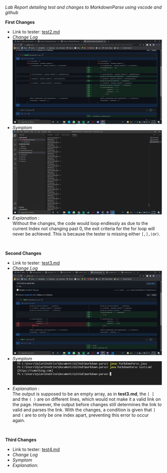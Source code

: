 *Lab Report detailing test and changes to MarkdownParse using vscode and github*<br/>

**First Changes**<br/>
* Link to tester: [test2.md](https://github.com/Dpingkar/markdown-parse/blob/bc2864af1b6ab8584b65b4349cec5ee761fc51c6/test2.md)
* *Change Log*![Change Log](..\Photos\LR2\ChangeLog1.png)
* *Symptom*![Symptom](..\Photos\LR2\Symptom1.png)
* *Explanation* : <br/>Without the changes, the code would loop endlessly as due to the current Index not changing past 0, the exit criteria for the for loop will never be achieved. This is because the tester is missing either `[,],(`or`)`.<br/>
<br/>

**Second Changes**<br/>
* Link to tester: [test3.md](https://github.com/Dpingkar/markdown-parse/blob/main/test3.md)
* *Change Log*![ChangeLog](..\Photos\LR2\ChangeLog2.png)
* *Symptom*![Symptom](..\Photos\LR2\Symptom2.png)
* *Explanation* :<br/>
The output is supposed to be an empty array, as in **test3.md**, the `[ ]` and the `( )` are on different lines, which would not make it a valid link on the page. However, the output before changes still determines the link to valid and parses the link. With the changes, a condition is given that `]` and `(` are to only be one index apart, preventing this error to occur again.<br/>
<br/>

**Third Changes**
* Link to tester: [test4.md](https://github.com/Dpingkar/markdown-parse/blob/main/test4.md)
* *Change Log*
* *Symptom*
* *Explanation*: